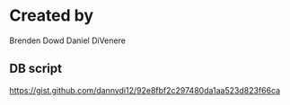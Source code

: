 # Created by
Brenden Dowd
Daniel DiVenere

## DB script
https://gist.github.com/dannydi12/92e8fbf2c297480da1aa523d823f66ca
